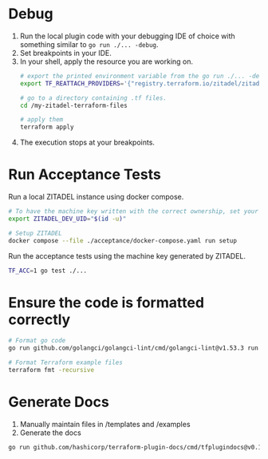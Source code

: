 # Debug

1. Run the local plugin code with your debugging IDE of choice with something similar to `go run ./... -debug`.
2. Set breakpoints in your IDE.
3. In your shell, apply the resource you are working on.
   ```bash
   # export the printed environment variable from the go run ./... -debug command above. E.g.
   export TF_REATTACH_PROVIDERS='{"registry.terraform.io/zitadel/zitadel":{"Protocol":"grpc","ProtocolVersion":6,"Pid":8123,"Test":true,"Addr":{"Network":"unix","String":"/tmp/plugin275634719"}}}'

   # go to a directory containing .tf files.
   cd /my-zitadel-terraform-files

   # apply them
   terraform apply
   ```
4. The execution stops at your breakpoints.

# Run Acceptance Tests

Run a local ZITADEL instance using docker compose.

```bash
# To have the machine key written with the correct ownership, set your current users ID.
export ZITADEL_DEV_UID="$(id -u)"

# Setup ZITADEL
docker compose --file ./acceptance/docker-compose.yaml run setup
```

Run the acceptance tests using the machine key generated by ZITADEL.

```bash
TF_ACC=1 go test ./...
```

# Ensure the code is formatted correctly

```bash
# Format go code
go run github.com/golangci/golangci-lint/cmd/golangci-lint@v1.53.3 run --fix

# Format Terraform example files
terraform fmt -recursive
```

# Generate Docs

1. Manually maintain files in /templates and /examples
2. Generate the docs
```bash
go run github.com/hashicorp/terraform-plugin-docs/cmd/tfplugindocs@v0.14.1 generate
 ```
